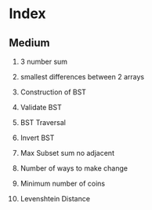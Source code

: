 # Index

## Medium

1. 3 number sum

2. smallest differences between 2 arrays

3. Construction of BST

4. Validate BST

5. BST Traversal

6. Invert BST

7. Max Subset sum no adjacent

8. Number of ways to make change

9. Minimum number of coins

10. Levenshtein Distance
